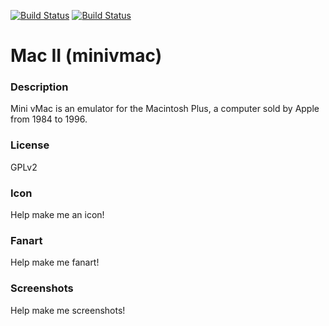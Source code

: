 [![Build Status](https://travis-ci.org/kodi-game/game.libretro.minivmac.svg?branch=master)](https://travis-ci.org/kodi-game/game.libretro.minivmac)
[![Build Status](https://ci.appveyor.com/api/projects/status/github/kodi-game/game.libretro.minivmac?svg=true)](https://ci.appveyor.com/project/kodi-game/game-libretro-minivmac)

# Mac II (minivmac)

### Description

Mini vMac is an emulator for the Macintosh Plus, a computer sold by Apple from 1984 to 1996.

### License

GPLv2

### Icon

Help make me an icon!

### Fanart

Help make me fanart!

### Screenshots

Help make me screenshots!
